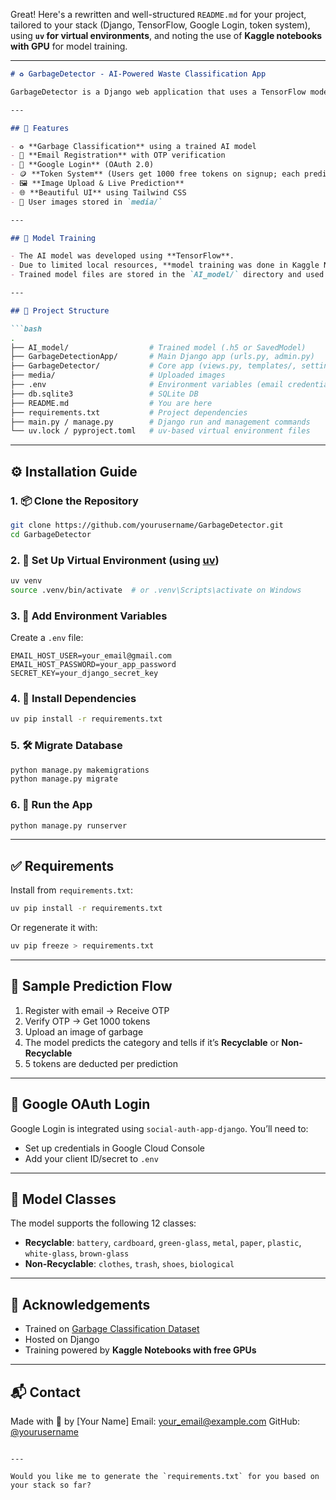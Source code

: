 Great! Here's a rewritten and well-structured `README.md` for your project, tailored to your stack (Django, TensorFlow, Google Login, token system), using **`uv` for virtual environments**, and noting the use of **Kaggle notebooks with GPU** for model training.

---

````markdown
# ♻️ GarbageDetector - AI-Powered Waste Classification App

GarbageDetector is a Django web application that uses a TensorFlow model to classify garbage into recyclable and non-recyclable categories. It features email-based user registration with OTP verification, Google Login integration, and a token-based prediction system.

---

## 🚀 Features

- ♻️ **Garbage Classification** using a trained AI model
- 🔐 **Email Registration** with OTP verification
- 🔑 **Google Login** (OAuth 2.0)
- 🪙 **Token System** (Users get 1000 free tokens on signup; each prediction costs 5 tokens)
- 🖼️ **Image Upload & Live Prediction**
- 🌐 **Beautiful UI** using Tailwind CSS
- 📁 User images stored in `media/`

---

## 🧠 Model Training

- The AI model was developed using **TensorFlow**.
- Due to limited local resources, **model training was done in Kaggle Notebooks**, which provides **free access to GPUs (NVIDIA Tesla T4/P100/V100)**.
- Trained model files are stored in the `AI_model/` directory and used for prediction via `tensorflow.keras`.

---

## 📁 Project Structure

```bash
.
├── AI_model/                  # Trained model (.h5 or SavedModel)
├── GarbageDetectionApp/       # Main Django app (urls.py, admin.py)
├── GarbageDetector/           # Core app (views.py, templates/, settings.py)
├── media/                     # Uploaded images
├── .env                       # Environment variables (email credentials, secrets)
├── db.sqlite3                 # SQLite DB
├── README.md                  # You are here
├── requirements.txt           # Project dependencies
├── main.py / manage.py        # Django run and management commands
└── uv.lock / pyproject.toml   # uv-based virtual environment files
````

---

## ⚙️ Installation Guide

### 1. 📦 Clone the Repository

```bash
git clone https://github.com/yourusername/GarbageDetector.git
cd GarbageDetector
```

### 2. 🐍 Set Up Virtual Environment (using [uv](https://github.com/astral-sh/uv))

```bash
uv venv
source .venv/bin/activate  # or .venv\Scripts\activate on Windows
```

### 3. 🔑 Add Environment Variables

Create a `.env` file:

```env
EMAIL_HOST_USER=your_email@gmail.com
EMAIL_HOST_PASSWORD=your_app_password
SECRET_KEY=your_django_secret_key
```

### 4. 🔧 Install Dependencies

```bash
uv pip install -r requirements.txt
```

### 5. 🛠️ Migrate Database

```bash
python manage.py makemigrations
python manage.py migrate
```

### 6. 🏃 Run the App

```bash
python manage.py runserver
```

---

## ✅ Requirements

Install from `requirements.txt`:

```bash
uv pip install -r requirements.txt
```

Or regenerate it with:

```bash
uv pip freeze > requirements.txt
```

---

## 📸 Sample Prediction Flow

1. Register with email → Receive OTP
2. Verify OTP → Get 1000 tokens
3. Upload an image of garbage
4. The model predicts the category and tells if it’s **Recyclable** or **Non-Recyclable**
5. 5 tokens are deducted per prediction

---

## 🔐 Google OAuth Login

Google Login is integrated using `social-auth-app-django`. You’ll need to:

* Set up credentials in Google Cloud Console
* Add your client ID/secret to `.env`

---

## 🧪 Model Classes

The model supports the following 12 classes:

* **Recyclable**: `battery`, `cardboard`, `green-glass`, `metal`, `paper`, `plastic`, `white-glass`, `brown-glass`
* **Non-Recyclable**: `clothes`, `trash`, `shoes`, `biological`

---

## 🙏 Acknowledgements

* Trained on [Garbage Classification Dataset](https://www.kaggle.com/datasets/asdasdasasdas/garbage-classification)
* Hosted on Django
* Training powered by **Kaggle Notebooks with free GPUs**

---

## 📬 Contact

Made with 💚 by \[Your Name]
Email: [your\_email@example.com](mailto:your_email@example.com)
GitHub: [@yourusername](https://github.com/yourusername)

```

---

Would you like me to generate the `requirements.txt` for you based on your stack so far?
```
